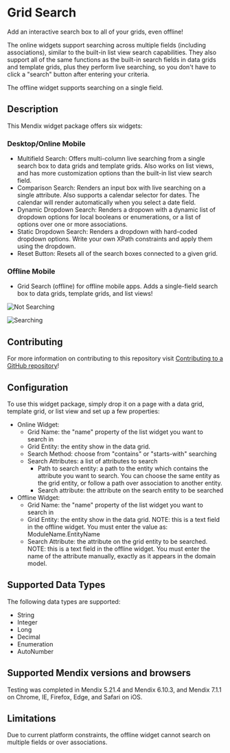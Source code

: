 # Grid Search

Add an interactive search box to all of your grids, even offline!

The online widgets support searching across multiple fields (including associations), similar to the built-in list view search capabilities. They also support all of the same functions as the built-in search fields in data grids and template grids, plus they perform live searching, so you don't have to click a "search" button after entering your criteria.

The offline widget supports searching on a single field.

## Description

This Mendix widget package offers six widgets:

### Desktop/Online Mobile
 - Multifield Search: Offers multi-column live searching from a single search box to data grids and template grids. Also works on list views, and has more customization options than the built-in list view search field.
 - Comparison Search: Renders an input box with live searching on a single attribute. Also supports a calendar selector for dates. The calendar will render automatically when you select a date field.
 - Dynamic Dropdown Search: Renders a dropown with a dynamic list of dropdown options for local booleans or enumerations, or a list of options over one or more associations.
 - Static Dropdown Search: Renders a dropdown with hard-coded dropdown options. Write your own XPath constraints and apply them using the dropdown.
 - Reset Button: Resets all of the search boxes connected to a given grid. 
 
 ### Offline Mobile
 - Grid Search (offline) for offline mobile apps. Adds a single-field search box to data grids, template grids, and list views!

![Not Searching](https://github.com/tieniber/GridSearch/blob/master/assets/DG_Normal.png)

![Searching](https://github.com/tieniber/GridSearch/blob/master/assets/DG_Searching.png)

## Contributing

For more information on contributing to this repository visit [Contributing to a GitHub repository](https://world.mendix.com/display/howto50/Contributing+to+a+GitHub+repository)!

## Configuration

To use this widget package, simply drop it on a page with a data grid, template grid, or list view and set up a few properties:

* Online Widget:
   * Grid Name: the "name" property of the list widget you want to search in
   * Grid Entity: the entity show in the data grid.
   * Search Method: choose from "contains" or "starts-with" searching
   * Search Attributes: a list of attributes to search
      * Path to search entity: a path to the entity which contains the attribute you want to search. You can choose the same entity as the grid entity, or follow a path over association to another entity.
      * Search attribute: the attribute on the search entity to be searched
* Offline Widget:
   * Grid Name: the "name" property of the list widget you want to search in
   * Grid Entity: the entity show in the data grid. NOTE: this is a text field in the offline widget. You must enter the value as: ModuleName.EntityName
   * Search Attribute: the attribute on the grid entity to be searched. NOTE: this is a text field in the offline widget. You must enter the name of the attribute manually, exactly as it appears in the domain model.

## Supported Data Types

The following data types are supported:
 - String
 - Integer
 - Long
 - Decimal
 - Enumeration
 - AutoNumber

## Supported Mendix versions and browsers

Testing was completed in Mendix 5.21.4 and Mendix 6.10.3, and Mendix 7.1.1 on Chrome, IE, Firefox, Edge, and Safari on iOS.

## Limitations

Due to current platform constraints, the offline widget cannot search on multiple fields or over associations.
